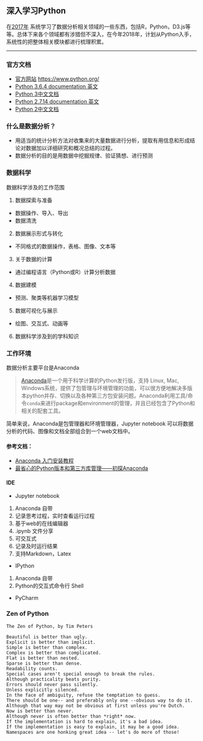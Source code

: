 ## 深入学习Python
在[2017年](https://github.com/jasonbai/2017plan) 系统学习了数据分析相关领域的一些东西，包括R，Python，D3.js等等。总体下来各个领域都有涉猎但不深入，在今年2018年，计划从Python入手，系统性的把整体相关模块都进行梳理积累。

---
### 官方文档

* [官方网站](https://www.python.org/)  https://www.python.org/
* [Python 3.6.4 documentation 英文](https://docs.python.org/3/)
* [Python 3中文文档](http://www.runoob.com/manual/pythontutorial3/docs/html/)
* [Python 2.7.14 documentation 英文](https://docs.python.org/2/)
* [Python 2中文文档](http://www.runoob.com/manual/pythontutorial/docs/html/)



### 什么是数据分析？

* 用适当的统计分析方法对收集来的大量数据进行分析，提取有用信息和形成结论对数据加以详细研究和概况总结的过程。
* 数据分析的目的是用数据中挖掘规律、验证猜想、进行预测

### 数据科学

数据科学涉及的工作范围

1.  数据探索与准备
   * 数据操作、导入、导出
   * 数据清洗
2.  数据展示形式与转化
   * 不同格式的数据操作，表格、图像、文本等
3.  关于数据的计算
   * 通过编程语言（Python或R）计算分析数据
4.  数据建模
   * 预测、聚类等机器学习模型
5.  数据可视化与展示
   * 绘图、交互式、动画等
6.  数据科学涉及到的学科知识

### 工作环境

数据分析主要平台是Anaconda

> [Anaconda](https://www.continuum.io/why-anaconda)是一个用于科学计算的Python发行版，支持 Linux, Mac, Windows系统，提供了包管理与环境管理的功能，可以很方便地解决多版本python并存、切换以及各种第三方包安装问题。Anaconda利用工具/命令`conda`来进行package和environment的管理，并且已经包含了Python和相关的配套工具。

简单来说，Anaconda是包管理器和环境管理器，Jupyter notebook 可以将数据分析的代码、图像和文档全部组合到一个web文档中。

#### 参考文档：

* [Anaconda 入门安装教程](https://foofish.net/anaconda-install.html)
* [最省心的Python版本和第三方库管理——初探Anaconda](https://zhuanlan.zhihu.com/p/25198543)

#### IDE

* Jupyter notebook

1. Anaconda 自带
2. 记录思考过程，实时查看运行过程
3. 基于web的在线编辑器
4. .ipynb 文件分享
5. 可交互式
6. 记录及时运行结果
7. 支持Markdown，Latex

* IPython

1. Anaconda 自带
2. Python的交互式命令行 Shell

* PyCharm



### Zen of Python

```
The Zen of Python, by Tim Peters

Beautiful is better than ugly.
Explicit is better than implicit.
Simple is better than complex.
Complex is better than complicated.
Flat is better than nested.
Sparse is better than dense.
Readability counts.
Special cases aren't special enough to break the rules.
Although practicality beats purity.
Errors should never pass silently.
Unless explicitly silenced.
In the face of ambiguity, refuse the temptation to guess.
There should be one-- and preferably only one --obvious way to do it.
Although that way may not be obvious at first unless you're Dutch.
Now is better than never.
Although never is often better than *right* now.
If the implementation is hard to explain, it's a bad idea.
If the implementation is easy to explain, it may be a good idea.
Namespaces are one honking great idea -- let's do more of those!
```